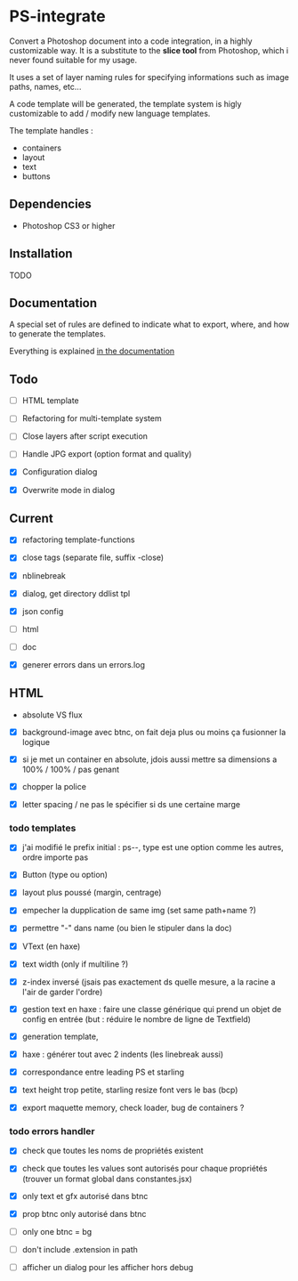 # PS-integrate

Convert a Photoshop document into a code integration, in a highly customizable way.
It is a substitute to the **slice tool** from Photoshop, which i never found suitable for my usage.

It uses a set of layer naming rules for specifying informations such as image paths, names, etc...

A code template will be generated, the template system is higly customizable to add / modify new language templates.

The template handles :

- containers
- layout
- text 
- buttons


## Dependencies

- Photoshop CS3 or higher


## Installation

TODO


## Documentation

A special set of rules are defined to indicate what to export, where, and how to generate the templates.

Everything is explained [in the documentation](docs/DOCUMENTATION.md)




## Todo


- [ ] HTML template
- [ ] Refactoring for multi-template system
- [ ] Close layers after script execution
- [ ] Handle JPG export (option format and quality)
- [x] Configuration dialog
- [x] Overwrite mode in dialog


## Current

- [x] refactoring template-functions
- [x] close tags (separate file, suffix -close)
- [x] nblinebreak
- [x] dialog, get directory ddlist tpl
- [x] json config
- [ ] html
- [ ] doc
- [x] generer errors dans un errors.log


## HTML

- absolute VS flux
- [x] background-image
		avec btnc, on fait deja plus ou moins ça
		fusionner la logique
- [x] si je met un container en absolute, jdois aussi mettre sa dimensions a 100% / 100% / pas genant
- [x] chopper la police
- [x] letter spacing / ne pas le spécifier si ds une certaine marge



### todo templates

- [x] j'ai modifié le prefix initial : ps--, type est une option comme les autres, ordre importe pas
- [x] Button (type ou option)
- [x] layout plus poussé (margin, centrage)
- [x] empecher la dupplication de same img (set same path+name ?)
- [x] permettre "-" dans name (ou bien le stipuler dans la doc)
- [x] VText (en haxe)
- [x] text width (only if multiline ?)
- [x] z-index inversé (jsais pas exactement ds quelle mesure, a la racine a l'air de garder l'ordre)
- [x] gestion text en haxe : faire une classe générique qui prend un objet de config en entrée (but : réduire le nombre de ligne de Textfield)
- [x] generation template, 
- [x] haxe : générer tout avec 2 indents (les linebreak aussi)
- [x] correspondance entre leading PS et starling
- [x] text height trop petite, starling resize font vers le bas (bcp)
- [x] export maquette memory, check loader, bug de containers ?


	
### todo errors handler

- [x] check que toutes les noms de propriétés existent
- [x] check que toutes les values sont autorisés pour chaque propriétés (trouver un format global dans constantes.jsx)
- [x] only text et gfx autorisé dans btnc
- [x] prop btnc only autorisé dans btnc
- [ ] only one btnc = bg
- [ ] don't include .extension in path
- [ ] afficher un dialog pour les afficher hors debug


